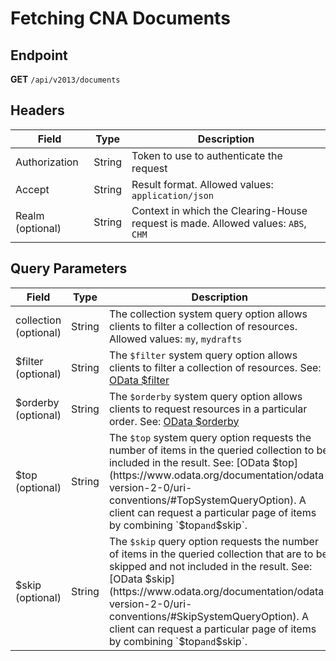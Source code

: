 # Fetching CNA Documents

## Endpoint

**GET** `/api/v2013/documents`

## Headers

| Field           | Type   | Description                                      |
|-----------------|--------|--------------------------------------------------|
| Authorization   | String | Token to use to authenticate the request         |
| Accept          | String | Result format. Allowed values: `application/json`|
| Realm (optional)| String | Context in which the Clearing-House request is made. Allowed values: `ABS`, `CHM` |

## Query Parameters

| Field           | Type   | Description                                                                                                     |
|-----------------|--------|-----------------------------------------------------------------------------------------------------------------|
| collection (optional) | String | The collection system query option allows clients to filter a collection of resources. Allowed values: `my`, `mydrafts` |
| $filter (optional)    | String | The `$filter` system query option allows clients to filter a collection of resources. See: [OData $filter](https://www.odata.org/documentation/odata-version-2-0/uri-conventions/#SystemQueryOptions) |
| $orderby (optional)   | String | The `$orderby` system query option allows clients to request resources in a particular order. See: [OData $orderby](https://www.odata.org/documentation/odata-version-2-0/uri-conventions/#OrderbySystemQueryOption) |
| $top (optional)       | String | The `$top` system query option requests the number of items in the queried collection to be included in the result. See: [OData $top](https://www.odata.org/documentation/odata-version-2-0/uri-conventions/#TopSystemQueryOption). A client can request a particular page of items by combining `$top` and `$skip`. |
| $skip (optional)      | String | The `$skip` query option requests the number of items in the queried collection that are to be skipped and not included in the result. See: [OData $skip](https://www.odata.org/documentation/odata-version-2-0/uri-conventions/#SkipSystemQueryOption). A client can request a particular page of items by combining `$top` and `$skip`. |